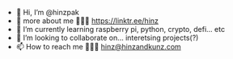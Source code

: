 - 👋 Hi, I’m @hinzpak 
- 👀 more about me 💁🏻‍♂️ https://linktr.ee/hinz
- 🌱 I’m currently learning raspberry pi, python, crypto, defi... etc
- 💞️ I’m looking to collaborate on... interetsing projects(?)
- 📫 How to reach me 💁🏻‍♂️ hinz@hinzandkunz.com

<!---
hinzpak/hinzpak is a ✨ special ✨ repository because its `README.md` (this file) appears on your GitHub profile.
You can click the Preview link to take a look at your changes.
--->
